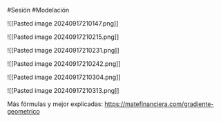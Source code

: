 #Sesión #Modelación 

![[Pasted image 20240917210147.png]]

![[Pasted image 20240917210215.png]]

![[Pasted image 20240917210231.png]]

![[Pasted image 20240917210242.png]]

![[Pasted image 20240917210304.png]]

![[Pasted image 20240917210313.png]]

Más fórmulas y mejor explicadas: https://matefinanciera.com/gradiente-geometrico